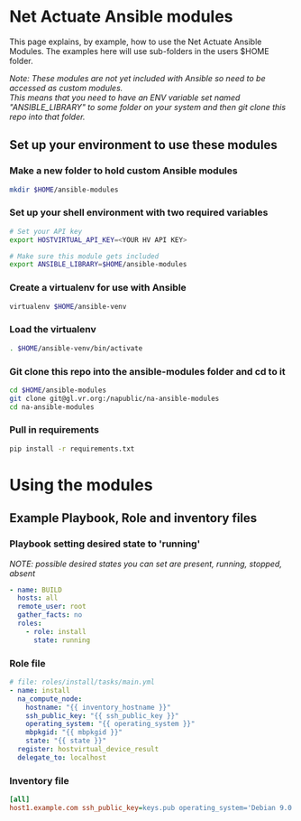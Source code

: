 # Net Actuate Ansible modules

This page explains, by example, how to use the Net Actuate Ansible Modules.
The examples here will use sub-folders in the users $HOME folder.

*Note: These modules are not yet included with Ansible so need to be accessed
as custom modules.  
This means that you need to have an ENV variable set named "ANSIBLE_LIBRARY"
to some folder on your system and then git clone this repo into that folder.*

## Set up your environment to use these modules

### Make a new folder to hold custom Ansible modules

```bash
mkdir $HOME/ansible-modules
```

### Set up your shell environment with two required variables

```bash
# Set your API key
export HOSTVIRTUAL_API_KEY=<YOUR HV API KEY>

# Make sure this module gets included
export ANSIBLE_LIBRARY=$HOME/ansible-modules
```

### Create a virtualenv for use with Ansible

```bash
virtualenv $HOME/ansible-venv
```

### Load the virtualenv

```bash
. $HOME/ansible-venv/bin/activate
```

### Git clone this repo into the ansible-modules folder and cd to it

```bash
cd $HOME/ansible-modules
git clone git@gl.vr.org:/napublic/na-ansible-modules
cd na-ansible-modules
```

### Pull in requirements

```bash
pip install -r requirements.txt
```

# Using the modules

## Example Playbook, Role and inventory files

### Playbook setting desired state to 'running'

*NOTE: possible desired states you can set are
present, running, stopped, absent*

```yaml
- name: BUILD
  hosts: all
  remote_user: root
  gather_facts: no
  roles:
    - role: install
      state: running
```

### Role file

```yaml
# file: roles/install/tasks/main.yml
- name: install
  na_compute_node:
    hostname: "{{ inventory_hostname }}"
    ssh_public_key: "{{ ssh_public_key }}"
    operating_system: "{{ operating_system }}"
    mbpkgid: "{{ mbpkgid }}"
    state: "{{ state }}"
  register: hostvirtual_device_result
  delegate_to: localhost
```

### Inventory file

```ini
[all]
host1.example.com ssh_public_key=keys.pub operating_system='Debian 9.0 x64 PV' mbpkgid=5551212 location='RDU3 - Raleigh, NC'
```
